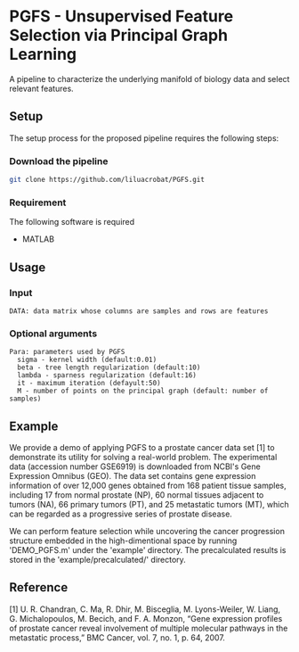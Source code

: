 # PGFS - Unsupervised Feature Selection via Principal Graph Learning
A pipeline to characterize the underlying manifold of biology data and select relevant features.

## Setup
The setup process for the proposed pipeline requires the following steps:
### Download the pipeline
```bash
git clone https://github.com/liluacrobat/PGFS.git
```

### Requirement
The following software is required
* MATLAB

## Usage
### Input
```
DATA: data matrix whose columns are samples and rows are features
```
### Optional arguments  
```
Para: parameters used by PGFS
  sigma - kernel width (default:0.01) 
  beta - tree length regularization (default:10)
  lambda - sparness regularization (default:16)
  it - maximum iteration (defayult:50)
  M - number of points on the principal graph (default: number of samples)
```    

## Example
We provide a demo of applying PGFS to a prostate cancer data set [1] to demonstrate its utility for solving a real-world problem. The experimental data (accession number GSE6919) is downloaded from NCBI's Gene Expression Omnibus (GEO). The data set contains gene expression information of over 12,000 genes obtained from 168 patient tissue samples, including 17 from normal prostate (NP), 60 normal tissues adjacent to tumors (NA), 66 primary tumors (PT), and 25 metastatic tumors (MT), which can be regarded as a progressive series of prostate disease. 

We can perform feature selection while uncovering the cancer progression structure embedded in the high-dimentional space by running 'DEMO_PGFS.m' under the 'example' directory. The precalculated results is stored in the 'example/precalculated/' directory. 

## Reference
[1] U. R. Chandran, C. Ma, R. Dhir, M. Bisceglia, M. Lyons-Weiler, W. Liang, G. Michalopoulos, M. Becich, and F. A. Monzon, “Gene
expression profiles of prostate cancer reveal involvement of multiple molecular pathways in the metastatic process,” BMC Cancer, vol. 7, no. 1, p. 64, 2007.
